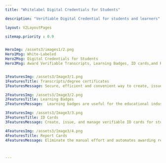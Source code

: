 ```yaml
---
title: "Whitelabel Digital Credentials for Students"

description: "Verifiable Digital Credential for students and learners"

layout: V2LayoutPages

sitemap.priority : 0.9


HeroImg: /assets3/images1/2.png
Hero1Msg: White-Labeled
Hero2Msg: Digital Credentials for Students
Hero3Msg: Award Verifiable Transcripts, Learning Badges, ID cards,and Report Cards for educational Institutions


1FeaturesImg: /assets3/Image3/1.png
1FeaturesTitle: Transcripts/degree certificates
1FeaturesMessage: Secure, efficient and convenient way to create, issue and manage transcripts and degree certificates. These credentials allow institutions to easily verify the authenticity of the documents and provide students with a portable and verifiable record of their achievements. Digital credentials also make it easy for your students to share their transcripts and degree certificates with employers and other institutions, ensuring that their qualifications are recognized and valued.

2FeaturesImg: /assets3/Image3/2.png
2FeaturesTitle: Learning Badges
2FeaturesMessage:  Learning badges are useful for the educational industry because they allow for the creation, issuance, and management of these badges in a secure and efficient manner. Digital badges provide a way for your students to easily showcase their achievements and skills, and for educators to easily recognize and reward these achievements. This can help to motivate students and promote lifelong learning. Additionally, digital badges can be easily shared and verified online, making them a valuable tool for both students and educators.

3FeaturesImg: /assets3/Image3/3.png
3FeaturesTitle: ID Cards
3FeaturesMessage: Create, issue, and manage verifiable ID cards for students. This allows you to quickly and securely verify the identity of your students, while also providing students with a convenient way to access their information and services. By using this software, you can improve the security of their campus, and make it easier for students to access the resources they need to succeed.

4FeaturesImg: /assets3/Image3/4.png
4FeaturesTitle: Report Cards
4FeaturesMessage: Eliminate the manual effort and automates awarding report cards, and provides your students with real-time analytics on student performance. Verifiable digital report card allows them to stay informed about their progress, and provides Institutions with valuable insights into student performance and areas for improvement. Institutions can improve communication and transparency with students and support them achieving their academic goals



---
```

